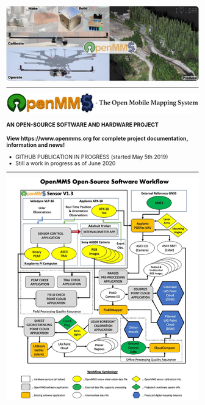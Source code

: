<img src="./images/github_mosaic_sm.jpg">
<hr>
<p>
<img src="./images/pc_logo7.jpg">
</p>
<h4>AN OPEN-SOURCE SOFTWARE AND HARDWARE PROJECT</h4>
<p><b>View https://www.openmms.org for complete project documentation, information and news!</b></p>

 - GITHUB PUBLICATION IN PROGRESS (started May 5th 2019)
 - Still a work in progress as of June 2020
<hr>
<img src="./images/pp_workflow2.jpg">
